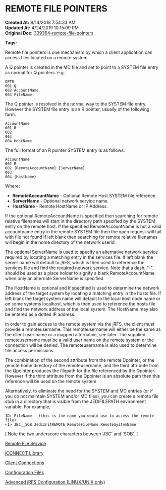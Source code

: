 # REMOTE FILE POINTERS

**Created At:** 9/14/2018 7:54:33 AM  
**Updated At:** 4/24/2019 10:15:09 PM  
**Original Doc:** [339364-remote-file-pointers](https://docs.jbase.com/44204-remote-files/339364-remote-file-pointers)  

**Tags:**
<badge text='daemons' vertical='middle' />
<badge text='remote files' vertical='middle' />

Remote file pointers is one mechanism by which a client application can access files located on a remote system.

A Q pointer is created in the MD file and set to point to a SYSTEM file entry as normal for Q pointers. e.g.

```
QPTR
001 Q
002 AccountName
003 FileName
```

The Q pointer is resolved in the normal way to the SYSTEM file entry. However the SYSTEM file entry is an R pointer, usually of the following form.

```
AccountName
001 R
002
003
004 HostName
```

The full format of an R pointer SYSTEM entry is as follows:

```
AccountName
001 R
002 {RemoteAccountName} {ServerName}
003
004 {HostName}
```

Where:

- **RemoteAccountName** - Optional Remote Host SYSTEM file reference.
- **ServerName** - Optional network service name.
- **HostName** - Remote HostName or IP Address.


If the optional RemoteAccountName is specified then searching for remote relative filenames will start in the directory path specified by the SYSTEM entry on the remote host. If the specified RemoteAccountName is not a valid accountname entry in the remote SYSTEM file then the open request will fail with file not found If left blank then searching for remote relative filenames will begin in the home directory of the network userid.

The optional ServerName is used to specify an alternative network service required by locating a matching entry in the services file. If left blank the server name will default to jRFS, which is then used to reference the services file and find the required network service. Note that a dash, "-", should be used as a place holder to signify a blank RemoteAccountName when only an alternate ServerName is specified.

The HostName is optional and if specified is used to determine the network address of the target system by locating a matching entry in the hosts file. If left blank the target system name will default to the local host node name or on some systems localhost, which is then used to reference the hosts file and find the network address of the local system. The HostName may also be entered as a dotted IP address.

In order to gain access to the remote system via the jRFS, the client must provide a remoteusername. This remoteusername will either be the same as the client user name or a mapped alternative, see later. The supplied remoteusername must be a valid user name on the remote system or the connection will be denied. The remoteusername is also used to determine file access permissions.

The combination of the second attribute from the remote Dpointer, or the remote home directory of the remoteusername, and the third attribute from the Qpointer produces the filepath for the file referenced by the Qpointer. However if the third attribute from the Qpointer is an absolute path then this reference will be used on the remote system.

Alternatively, to eliminate the need for the SYSTEM and MD entries (or if you do not maintain SYSTEM and/or MD files), you can create a remote file stub in a directory that is visible from the JEDIFILEPATH environment variable. For example,



```
ID: FileName   (this is the name you would use to access the remote file)
<1> JBC__SOB JediInitREMOTE RemoteFileName RemoteSystemName
```



[ Note the two underscore characters between 'JBC' and 'SOB'. ]



[Remote File Service](./../remote-file-service)

[jCONNECT Library](./../jconnect-library)

[Client Connections](./../client-connections)

[Configuration Files](./../configuration-files)

[Advanced jRFS Configuration (LINUX/UNIX only)](./../advanced-jrfs-configuration)

###  
